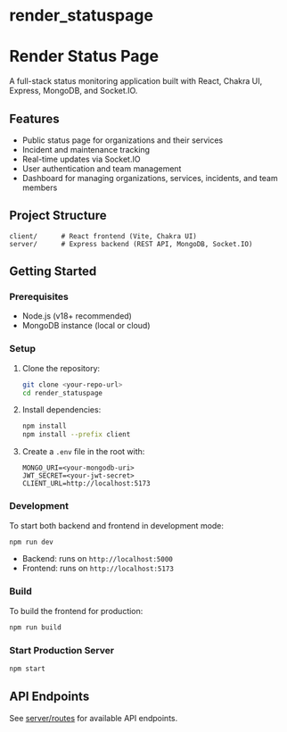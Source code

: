 ﻿# render_statuspage
# Render Status Page

A full-stack status monitoring application built with React, Chakra UI, Express, MongoDB, and Socket.IO.

## Features

- Public status page for organizations and their services
- Incident and maintenance tracking
- Real-time updates via Socket.IO
- User authentication and team management
- Dashboard for managing organizations, services, incidents, and team members

## Project Structure

```
client/      # React frontend (Vite, Chakra UI)
server/      # Express backend (REST API, MongoDB, Socket.IO)
```

## Getting Started

### Prerequisites

- Node.js (v18+ recommended)
- MongoDB instance (local or cloud)

### Setup

1. Clone the repository:

   ```sh
   git clone <your-repo-url>
   cd render_statuspage
   ```

2. Install dependencies:

   ```sh
   npm install
   npm install --prefix client
   ```

3. Create a `.env` file in the root with:

   ```
   MONGO_URI=<your-mongodb-uri>
   JWT_SECRET=<your-jwt-secret>
   CLIENT_URL=http://localhost:5173
   ```

### Development

To start both backend and frontend in development mode:

```sh
npm run dev
```

- Backend: runs on `http://localhost:5000`
- Frontend: runs on `http://localhost:5173`

### Build

To build the frontend for production:

```sh
npm run build
```

### Start Production Server

```sh
npm start
```

## API Endpoints

See [server/routes](server/routes) for available API endpoints.

##
